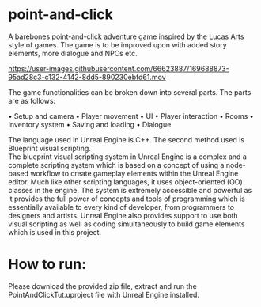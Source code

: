 # point-and-click

A barebones point-and-click adventure game inspired by the Lucas Arts style of games. The game is to be improved upon with added story elements, more dialogue and NPCs etc.

https://user-images.githubusercontent.com/66623887/169688873-95ad28c3-c132-4142-8dd5-890230ebfd61.mov

The game functionalities can be broken down into several parts. The parts are as follows:

•	Setup and camera
•	Player movement 
•	UI
•	Player interaction
•	Rooms
•	Inventory system
•	Saving and loading
•	Dialogue

The language used in Unreal Engine is C++. The second method used is Blueprint visual scripting.  
The blueprint visual scripting system in Unreal Engine is a complex and a complete scripting system which is based on a concept of using a node-based workflow to create gameplay elements within the Unreal Engine editor. Much like other scripting languages, it uses object-oriented (OO) classes in the engine. The system is extremely accessible and powerful as it provides the full power of concepts and tools of programming which is essentially available to every kind of developer, from programmers to designers and artists. Unreal Engine also provides support to use both visual scripting as well as coding simultaneously to build game elements which is used in this project.  

# How to run:
Please download the provided zip file, extract and run the PointAndClickTut.uproject file with Unreal Engine installed.
